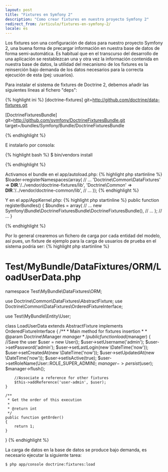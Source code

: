 ```yaml
---
layout: post
title: "Fixtures en Symfony 2"
description: "Como crear fixtures en nuestro proyecto Symfony 2"
redirect_from: /articulo/fixtures-en-symfony-2/
locale: es
---
```


Los fixtures son una configuración de datos para nuestro proyecto Symfony 2, una buena forma de precargar información en nuestra base de datos de forma semi-automática. Es habitual que en el transcurso del desarrollo de una aplicación se restablezcan una y otra vez la información contenida en nuestra base de datos, la utilidad del mecanismo de los fixtures es la reinserción bajo demanda de los datos necesarios para la correcta ejecución de esta (pej: usuarios).

Para instalar el sistema de fixtures de Doctrine 2, debemos añadir las siguientes líneas al fichero "deps":

{% highlight ini %}
[doctrine-fixtures]
    git=http://github.com/doctrine/data-fixtures.git

[DoctrineFixturesBundle]
    git=http://github.com/symfony/DoctrineFixturesBundle.git
    target=/bundles/Symfony/Bundle/DoctrineFixturesBundle

{% endhighlight %}

E instalarlo por consola:

{% highlight bash %}
$ bin/vendors install

{% endhighlight %}

Activamos el bundle en el app/autoload.php:
{% highlight php startinline %}
$loader->registerNamespaces(array(
    // ...
    'Doctrine\\Common\\DataFixtures' => __DIR__.'/../vendor/doctrine-fixtures/lib',
    'Doctrine\\Common' => __DIR__.'/../vendor/doctrine-common/lib',
    // ...
));
{% endhighlight %}

Y en el app/AppKernel.php:
{% highlight php startinline %}
public function registerBundles()
{
    $bundles = array(
        // ...
        new Symfony\Bundle\DoctrineFixturesBundle\DoctrineFixturesBundle(),
        // ...
    );
    // ...
}

{% endhighlight %}

Por lo general crearemos un fichero de carga por cada entidad del modelo, así pues, un fixture de ejemplo para la carga de usuarios de prueba en el sistema podría ser:
{% highlight php startinline %}
# Test/MyBundle/DataFixtures/ORM/LoadUserData.php

namespace Test\MyBundle\DataFixtures\ORM;

use Doctrine\Common\DataFixtures\AbstractFixture;
use Doctrine\Common\DataFixtures\OrderedFixtureInterface;

use Test\MyBundle\Entity\User;

class LoadUserData extends AbstractFixture implements OrderedFixtureInterface
{
    /**
     * Main method for fixtures insertion
     *
     * @param Doctrine\Manager $manager
     */
    public function load($manager)
    {
        //Save the user
        $user = new User();
        $user->setUsername('admin');
        $user->setPassword('admin');
        $user->setLastLogin(new \DateTime('now'));
        $user->setCreatedAt(new \DateTime('now'));
        $user->setUpdatedAt(new \DateTime('now'));
        $user->setIsActive(true);
        $user->setRoleName(User::ROLE_SUPER_ADMIN);
        $manager->persist($user);
        $manager->flush();

        //Associate a reference for other fixtures
        $this->addReference('user-admin', $user);
    }

    /**
     * Get the order of this execution
     *
     * @return int
     */
    public function getOrder()
    {
        return 1;
    }
}
{% endhighlight %}

La carga de datos en la base de datos se produce bajo demanda, es necesario ejecutar la siguiente tarea:

    $ php app/console doctrine:fixtures:load
